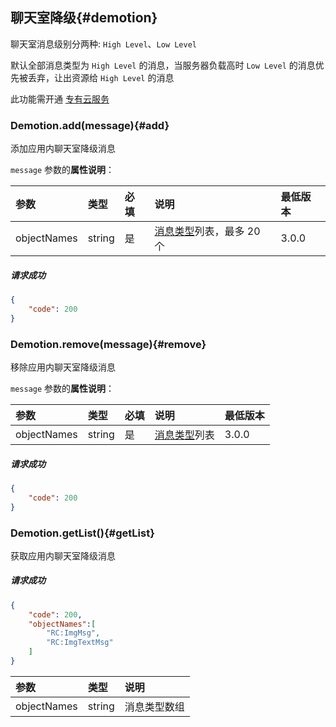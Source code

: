 ## 聊天室降级{#demotion}

聊天室消息级别分两种: `High Level`、`Low Level`

默认全部消息类型为 `High Level` 的消息，当服务器负载高时 `Low Level` 的消息优先被丢弃，让出资源给 `High Level` 的消息

此功能需开通 [专有云服务](http://www.rongcloud.cn/deployment#proprietary-cloud)

### Demotion.add(message){#add}

添加应用内聊天室降级消息

`message` 参数的**属性说明**：

| 参数   	 	|	类型		| 必填	| 说明 												 |最低版本		|
| :-------------|:--------	|:-----	|:---------------------------------------------------|:-------- |
|	objectNames |	string	|	是 	| [消息类型](../GLOSSARY.md#message)列表，最多 20 个	 | 3.0.0 |

##### 请求成功

```json
{
    "code": 200
}
```

### Demotion.remove(message){#remove}

移除应用内聊天室降级消息

`message` 参数的**属性说明**：

| 参数   	 	 |	类型		| 必填	| 说明 									|最低版本		|
| :--------------|:--------	|:-----	|:--------------------------------------|:-------- |
|	objectNames	 |	string	|	是 	| [消息类型](../GLOSSARY.md#message)列表	| 3.0.0 |


##### 请求成功

```json
{
    "code": 200
}
```

### Demotion.getList(){#getList}

获取应用内聊天室降级消息

##### 请求成功

```json
{
	"code": 200,
	"objectNames":[
		"RC:ImgMsg",
		"RC:ImgTextMsg"	
	]
}
```
| 参数   	 	|	类型		| 说明 							
| :-------------|:--------	|:------------------------------
|	objectNames |	string	| 消息类型数组				
 

